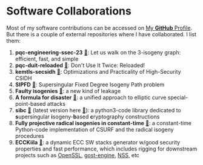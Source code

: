 # Software Collaborations

Most of my software contributions can be accessed on [My **GitHub** Profile](https://github.com/JJChiDguez). But there is a couple of external repositories where I have collaborated. I list them:

1. **pqc-engineering-ssec-23** [&#128279;](https://github.com/Crypto-TII/pqc-engineering-ssec-23): Let us walk on the 3-isogeny graph: efficient, fast, and simple
2. **pqc-duit-reloaded** [&#128279;](https://github.com/Crypto-TII/pqc-duit-reloaded): Don't Use It Twice: Reloaded!
3. **kemtls-secsidh** [&#128279;](https://github.com/kemtls-secsidh): Optimizations and Practicality of High-Security CSIDH
4. **SIPFD** [&#128279;](https://github.com/TheSIPFDTeam/SIPFD): Supersingular Fixed Degree Isogeny Path problem
5. **Faulty isogenies** [&#128279;](https://github.com/FaultyIsogenies/faulty-isogeny-code): a new kind of leakage
6. **A formula for disaster** [&#128279;](https://github.com/crocs-muni/formula-for-disaster): a unified approach to elliptic curve special-point-based attacks
7. **sibc** [&#128279;](https://pypi.org/project/sibc/) (latest version here [&#128279;](https://github.com/JJChiDguez/sibc)): a python3-code library dedicated to **s**upersingular **i**sogeny-**b**ased **c**ryptography constructions
8. **Fully projective radical isogenies in constant-time** [&#128279;](https://github.com/Krijn-math/Constant-time-CSURF-CRADS): a constant-time Python-code implementation of CSURF and the radical isogeny procedures
9. **ECCKiila** [&#128279;](https://gitlab.com/nisec/ecckiila): a dynamic ECC SW stacks generator w/good security properties and fast performance, which includes rigging for downstream projects such as [OpenSSL](https://github.com/openssl/openssl/), [gost-engine](https://github.com/gost-engine/engine), [NSS](https://hg.mozilla.org/projects/nss/), etc